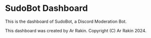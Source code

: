 # SudoBot Dashboard

This is the dashboard of SudoBot, a Discord Moderation Bot.

This dashboard was created by Ar Rakin.
Copyright (C) Ar Rakin 2024.
